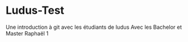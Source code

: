 # Ludus-Test
Une introduction à git avec les étudiants de ludus
Avec les Bachelor et Master
Raphaël 1